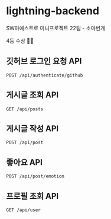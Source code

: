 # lightning-backend
SW마에스트로 미니프로젝트 22팀 - 소마번개

4등 수상 👏👏

## 깃허브 로그인 요청 API
```
POST /api/authenticate/github
```

## 게시글 조회 API
```
GET /api/posts
```

## 게시글 작성 API
```
POST /api/post
```

## 좋아요 API
```
POST /api/post/emotion
```

## 프로필 조회 API
```
GET /api/user
```
